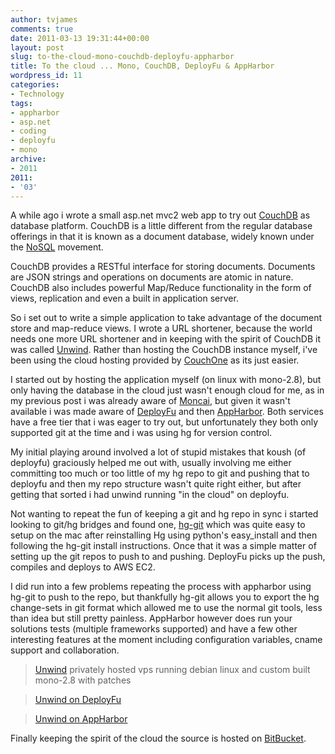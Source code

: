 ```yaml
---
author: tvjames
comments: true
date: 2011-03-13 19:31:44+00:00
layout: post
slug: to-the-cloud-mono-couchdb-deployfu-appharbor
title: To the cloud ... Mono, CouchDB, DeployFu & AppHarbor
wordpress_id: 11
categories:
- Technology
tags:
- appharbor
- asp.net
- coding
- deployfu
- mono
archive: 
- 2011
2011:
- '03'
---
```


A while ago i wrote a small asp.net mvc2 web app to try out [CouchDB](http://couchdb.apache.org/) as database platform. CouchDB is a little different from the regular database offerings in that it is known as a document database, widely known under the [NoSQL](http://nosql-database.org/) movement.

CouchDB provides a RESTful interface for storing documents. Documents are JSON strings and operations on documents are atomic in nature. CouchDB also includes powerful Map/Reduce functionality in the form of views, replication and even a built in application server.

So i set out to write a simple application to take advantage of the document store and map-reduce views. I wrote a URL shortener, because the world needs one more URL shortener and in keeping with the spirit of CouchDB it was called [Unwind](http://srvd.in/). Rather than hosting the CouchDB instance myself, i've been using the cloud hosting provided by [CouchOne](http://www.couchone.com/) as its just easier.

I started out by hosting the application myself (on linux with mono-2.8), but only having the database in the cloud just wasn't enough cloud for me, as in my previous post i was already aware of [Moncai](http://moncai.com/), but given it wasn't available i was made aware of [DeployFu](http://www.deployfu.com/) and then [AppHarbor](http://appharbor.com/). Both services have a free tier that i was eager to try out, but unfortunately they both only supported git at the time and i was using hg for version control.

My initial playing around involved a lot of stupid mistakes that koush (of deployfu) graciously helped me out with, usually involving me either committing too much or too little of my hg repo to git and pushing that to deployfu and then my repo structure wasn't quite right either, but after getting that sorted i had unwind running "in the cloud" on deployfu.

Not wanting to repeat the fun of keeping a git and hg repo in sync i started looking to git/hg bridges and found one, [hg-git](http://hg-git.github.com/) which was quite easy to setup on the mac after reinstalling Hg using python's easy_install and then following the hg-git install instructions. Once that it was a simple matter of setting up the git repos to push to and pushing. DeployFu picks up the push, compiles and deploys to AWS EC2.

I did run into a few problems repeating the process with appharbor using hg-git to push to the repo, but thankfully hg-git allows you to export the hg change-sets in git format which allowed me to use the normal git tools, less than idea but still pretty painless. AppHarbor however does run your solutions tests (multiple frameworks supported) and have a few other interesting features at the moment including configuration variables, cname support and collaboration.

> [Unwind](http://srvd.in/) privately hosted vps running debian linux and custom built mono-2.8 with patches

> [Unwind on DeployFu](http://unwind.deployfu.com/)

> [Unwind on AppHarbor](http://unwind.apphb.com/)

Finally keeping the spirit of the cloud the source is hosted on [BitBucket](https://bitbucket.org/).

